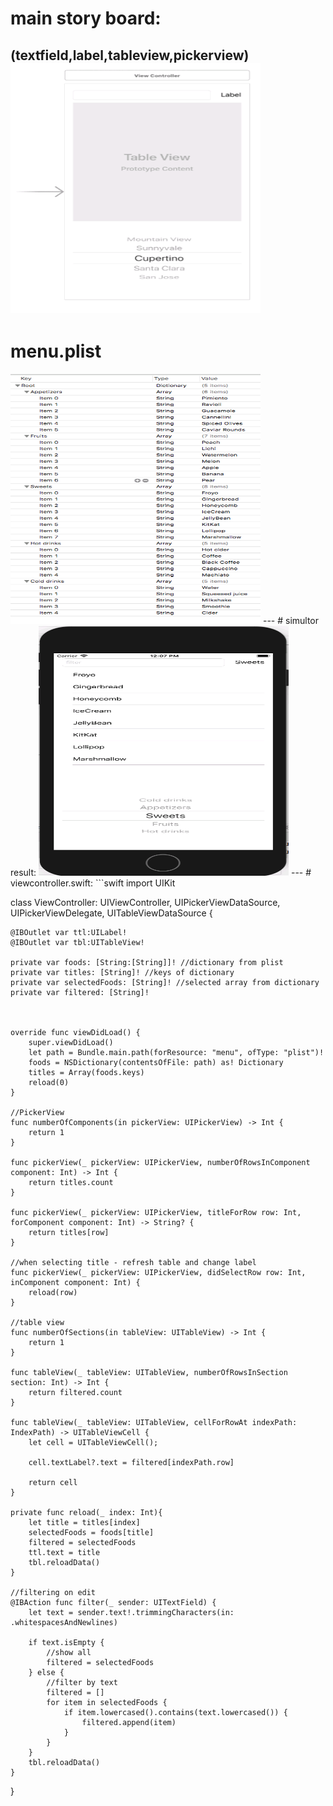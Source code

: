 # main story board:
(textfield,label,tableview,pickerview)
<img src="https://github.com/zoharIOS/HackerU/blob/master/Pck_Tbl/Pck_Tbl/picker.jpg"  width="400" height="400" />
---
# menu.plist
<img src="https://github.com/zoharIOS/HackerU/blob/master/Pck_Tbl/Pck_Tbl/menu%20plist.PNG"  width="400" height="400" />
---
# simultor result:
<img src="https://github.com/zoharIOS/HackerU/blob/master/Pck_Tbl/Pck_Tbl/simulator%20picker.PNG"  width="400" height="400" />
---
# viewcontroller.swift:
```swift
import UIKit

class ViewController: UIViewController, UIPickerViewDataSource, UIPickerViewDelegate, UITableViewDataSource {

    @IBOutlet var ttl:UILabel!
    @IBOutlet var tbl:UITableView!
    
    private var foods: [String:[String]]! //dictionary from plist
    private var titles: [String]! //keys of dictionary
    private var selectedFoods: [String]! //selected array from dictionary
    private var filtered: [String]!
    
    
    
    override func viewDidLoad() {
        super.viewDidLoad()
        let path = Bundle.main.path(forResource: "menu", ofType: "plist")!
        foods = NSDictionary(contentsOfFile: path) as! Dictionary
        titles = Array(foods.keys)
        reload(0)
    }
    
    //PickerView
    func numberOfComponents(in pickerView: UIPickerView) -> Int {
        return 1
    }
    
    func pickerView(_ pickerView: UIPickerView, numberOfRowsInComponent component: Int) -> Int {
        return titles.count
    }
    
    func pickerView(_ pickerView: UIPickerView, titleForRow row: Int, forComponent component: Int) -> String? {
        return titles[row]
    }
    
    //when selecting title - refresh table and change label
    func pickerView(_ pickerView: UIPickerView, didSelectRow row: Int, inComponent component: Int) {
        reload(row)
    }
    
    //table view
    func numberOfSections(in tableView: UITableView) -> Int {
        return 1
    }
    
    func tableView(_ tableView: UITableView, numberOfRowsInSection section: Int) -> Int {
        return filtered.count
    }
    
    func tableView(_ tableView: UITableView, cellForRowAt indexPath: IndexPath) -> UITableViewCell {
        let cell = UITableViewCell();
        
        cell.textLabel?.text = filtered[indexPath.row]
        
        return cell
    }
    
    private func reload(_ index: Int){
        let title = titles[index]
        selectedFoods = foods[title]
        filtered = selectedFoods
        ttl.text = title
        tbl.reloadData()
    }
    
    //filtering on edit
    @IBAction func filter(_ sender: UITextField) {
        let text = sender.text!.trimmingCharacters(in: .whitespacesAndNewlines)
        
        if text.isEmpty {
            //show all
            filtered = selectedFoods
        } else {
            //filter by text
            filtered = []
            for item in selectedFoods {
                if item.lowercased().contains(text.lowercased()) {
                    filtered.append(item)
                }
            }
        }
        tbl.reloadData()
    }
    
}
```

